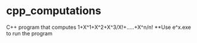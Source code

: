 # cpp_computations
C++ program that computes 1+X^1+X^2+X^3/X!+…..+X^n/n!
**Use e^x.exe to run the program

